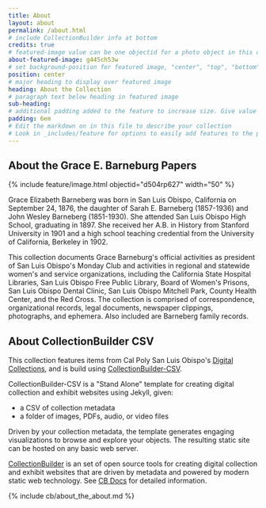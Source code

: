 ```yaml
---
title: About
layout: about
permalink: /about.html
# include CollectionBuilder info at bottom
credits: true
# featured-image value can be one objectid for a photo object in this collection, a relative path to an image in this project, or a full url to any image. If left blank, no featured image will appear at top of About page.
about-featured-image: g445ch53w
# set background-position for featured image, "center", "top", "bottom"
position: center
# major heading to display over featured image
heading: About the Collection
# paragraph text below heading in featured image
sub-heading: 
# additional padding added to the feature to increase size. Give value in em or px, e.g. "5em".
padding: 6em
# Edit the markdown on in this file to describe your collection
# Look in _includes/feature for options to easily add features to the page
---
```


## About the Grace E. Barneburg Papers
{% include feature/image.html objectid="d504rp627" width="50" %} 

Grace Elizabeth Barneberg was born in San Luis Obispo, California on September 24, 1876, the daughter of Sarah E. Barneberg (1857-1936) and John Wesley Barneberg (1851-1930). She attended San Luis Obispo High School, graduating in 1897. She received her A.B. in History from Stanford University in 1901 and a high school teaching credential from the University of California, Berkeley in 1902.

This collection documents Grace Barneburg's official activities as president of San Luis Obispo's Monday Club and activities in regional and statewide women's and service organizations, including the California State Hospital Libraries, San Luis Obispo Free Public Library, Board of Women's Prisons, San Luis Obispo Dental Clinic, San Luis Obispo Mitchell Park, County Health Center, and the Red Cross. The collection is comprised of correspondence, organizational records, legal documents, newspaper clippings, photographs, and ephemera. Also included are Barneberg family records.

## About CollectionBuilder CSV

This collection features items from Cal Poly San Luis Obispo's [Digital Collections](https://archives.calstate.edu/catalog?f%5Bcampus_sim%5D%5B%5D=San+Luis+Obispo&q=&search_field=all_fields), and is build using [CollectionBuilder-CSV](https://github.com/CollectionBuilder/collectionbuilder-csv).

CollectionBuilder-CSV is a "Stand Alone" template for creating digital collection and exhibit websites using Jekyll, given:

- a CSV of collection metadata
- a folder of images, PDFs, audio, or video files

Driven by your collection metadata, the template generates engaging visualizations to browse and explore your objects.
The resulting static site can be hosted on any basic web server. 

[CollectionBuilder](https://github.com/CollectionBuilder/) is an set of open source tools for creating digital collection and exhibit websites that are driven by metadata and powered by modern static web technology.
See [CB Docs](https://collectionbuilder.github.io/cb-docs/) for detailed information.


<!-- IMPORTANT!!! DELETE this comment and the include below when you are finished editing this page for your collection. The include below introduces about page features. They will show up on your collection's about page until you delete it.  -->
{% include cb/about_the_about.md %}
